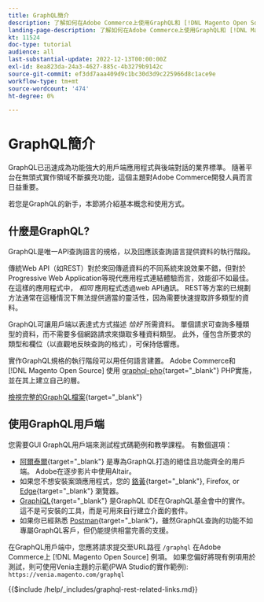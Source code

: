 ```yaml
---
title: GraphQL簡介
description: 了解如何在Adobe Commerce上使用GraphQL和 [!DNL Magento Open Source]. 對Adobe Commerce和使用GraphQLGET和POST呼叫 [!DNL Magento Open Source].
landing-page-description: 了解如何在Adobe Commerce上使用GraphQL和 [!DNL Magento Open Source]. 對Adobe Commerce和使用GraphQLGET和POST呼叫 [!DNL Magento Open Source].
kt: 11524
doc-type: tutorial
audience: all
last-substantial-update: 2022-12-13T00:00:00Z
exl-id: 8ea823da-24a3-4627-885c-4b3279b9142c
source-git-commit: ef3dd7aaa409d9c1bc30d3d9c225966d8c1ace9e
workflow-type: tm+mt
source-wordcount: '474'
ht-degree: 0%

---
```


# GraphQL簡介

GraphQL已迅速成為功能強大的用戶端應用程式與後端對話的業界標準。 隨著平台在無頭式實作領域不斷擴充功能，這個主題對Adobe Commerce開發人員而言日益重要。

若您是GraphQL的新手，本節將介紹基本概念和使用方式。

## 什麼是GraphQL?

GraphQL是唯一API查詢語言的規格，以及回應該查詢語言提供資料的執行階段。

傳統Web API（如REST）對於來回傳遞資料的不同系統來說效果不錯，但對於Progressive Web Application等現代應用程式連結體驗而言，效能卻不如最佳。 在這樣的應用程式中， _相同_ 應用程式透過web API通訊。 REST等方案的已規劃方法通常在這種情況下無法提供適當的靈活性，因為需要快速提取許多類型的資料。

GraphQL可讓用戶端以表達式方式描述 _恰好_ 所需資料。 單個請求可查詢多種類型的資料，而不需要多個網路請求來擷取多種資料類型。 此外，僅包含所要求的類型和欄位（以直觀地反映查詢的格式），可保持低響應。

實作GraphQL規格的執行階段可以用任何語言建置。 Adobe Commerce和 [!DNL Magento Open Source] 使用
[graphql-php](https://webonyx.github.io/graphql-php/){target="_blank"} PHP實施，並在其上建立自己的層。

[檢視完整的GraphQL檔案](https://graphql.org/learn){target="_blank"}

## 使用GraphQL用戶端

您需要GUI GraphQL用戶端來測試程式碼範例和教學課程。 有數個選項：

* [阿爾泰爾](https://altairgraphql.dev/){target="_blank"} 是專為GraphQL打造的絕佳且功能齊全的用戶端。 Adobe在逐步影片中使用Altair。
* 如果您不想安裝案頭應用程式，您的
   [鉻黃](https://chrome.google.com/webstore/detail/altair-graphql-client/flnheeellpciglgpaodhkhmapeljopja){target="_blank"}, Firefox, or [Edge](https://microsoftedge.microsoft.com/addons/detail/altair-graphql-client/kpggioiimijgcalmnfnalgglgooonopa){target="_blank"} 瀏覽器。
* [GraphiQL](https://github.com/graphql/graphiql/tree/main/packages/graphiql){target="_blank"} 是GraphQL IDE在GraphQL基金會中的實作。 這不是可安裝的工具，而是可用來自行建立介面的套件。
* 如果你已經熟悉 [Postman](https://www.postman.com/){target="_blank"}，雖然GraphQL查詢的功能不如專屬GraphQL客戶，但仍能提供相當完善的支援。

在GraphQL用戶端中，您應將請求提交至URL路徑 `/graphql` 在Adobe Commerce上 [!DNL Magento Open Source] 例項。 如果您偏好將現有例項用於測試，則可使用Venia主題的示範(PWA Studio的實作範例): `https://venia.magento.com/graphql`

{{$include /help/_includes/graphql-rest-related-links.md}}
